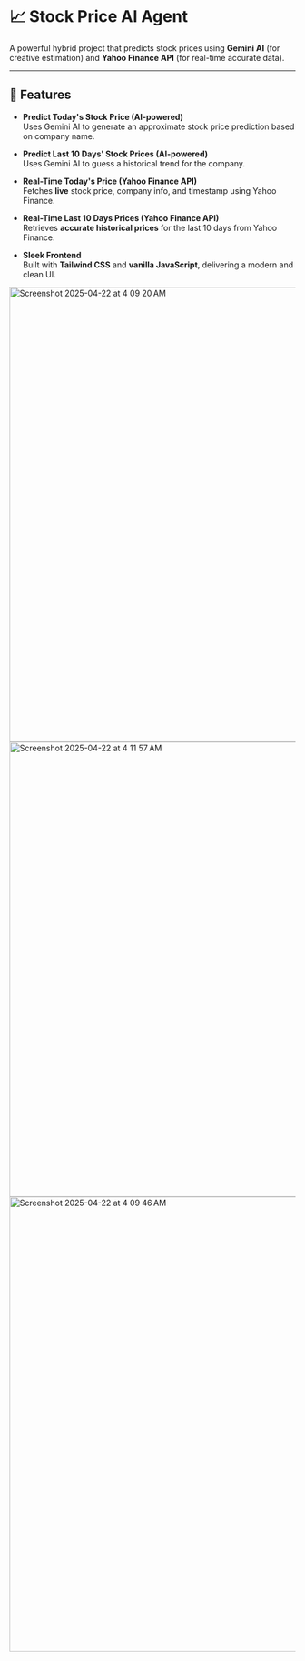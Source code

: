 # 📈 Stock Price AI Agent

A powerful hybrid project that predicts stock prices using **Gemini AI** (for creative estimation) and **Yahoo Finance API** (for real-time accurate data).

---

## 🚀 Features

- **Predict Today's Stock Price (AI-powered)**  
  Uses Gemini AI to generate an approximate stock price prediction based on company name.

- **Predict Last 10 Days' Stock Prices (AI-powered)**  
  Uses Gemini AI to guess a historical trend for the company.

- **Real-Time Today's Price (Yahoo Finance API)**  
  Fetches **live** stock price, company info, and timestamp using Yahoo Finance.

- **Real-Time Last 10 Days Prices (Yahoo Finance API)**  
  Retrieves **accurate historical prices** for the last 10 days from Yahoo Finance.

- **Sleek Frontend**  
  Built with **Tailwind CSS** and **vanilla JavaScript**, delivering a modern and clean UI.


<img width="800" alt="Screenshot 2025-04-22 at 4 09 20 AM" src="https://github.com/user-attachments/assets/9ee420f8-fc86-41b6-b5f3-82a7032e0c77" /> <br>
<img width="800" alt="Screenshot 2025-04-22 at 4 11 57 AM" src="https://github.com/user-attachments/assets/3e9a967f-bf97-481e-a798-ee67c60c9577" /> <br>
<img width="800" alt="Screenshot 2025-04-22 at 4 09 46 AM" src="https://github.com/user-attachments/assets/dbfe77ed-de27-4b5c-b6ae-329f7c77846f" /> <br>






